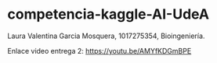 # competencia-kaggle-AI-UdeA
Laura Valentina Garcia Mosquera, 1017275354, Bioingeniería.

Enlace video entrega 2: https://youtu.be/AMYfKDGmBPE 
